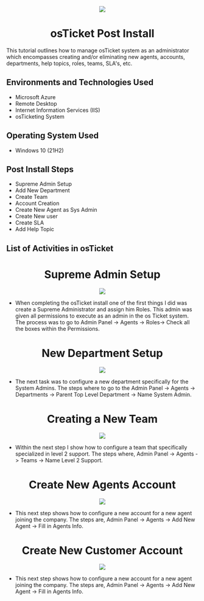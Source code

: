 <p align="center">
  <img src=https://i.imgur.com/CYzlgsS.png>
</p>

<Div align="center">
  <H1> osTicket Post Install</H1>
</Div>

</div>
This tutorial outlines how to manage osTicket system as an administrator which encompasses creating and/or eliminating new agents, accounts, departments, help topics, roles, teams, SLA's, etc.  

<h2> Environments and Technologies Used</h2>
 
  - Microsoft Azure 
  - Remote Desktop
  - Internet Information Services (IIS)
  - osTicketing System
<h2> Operating System Used</h2> 
  
  - Windows 10 (21H2)

<h2> Post Install Steps </h2>
 
  - Supreme Admin Setup
  - Add New Department
  - Create Team
  - Account Creation
  - Create New Agent as Sys Admin
  - Create New user
  - Create SLA
  - Add Help Topic

  <h2> List of Activities in osTicket </h2>

  <Div align="center">
  <H1> Supreme Admin Setup </H1>
  </Div>
  <p align="center">
  <img src=https://imgur.com/Epr4VfL.png>
  </p>

  - When completing the osTicket install one of the first things I did was create a Supreme Administrator and assign him Roles.  This admin was given all permissions to execute as an admin in the os Ticket system. The process was to go to Admin Panel -> Agents -> Roles-> Check all the boxes within the Permissions.

  <Div align="center">
  <H1> New Department Setup </H1>
  </Div>
  <p align="center">
  <img src=https://imgur.com/YZpZAhU.png>
  </p>

  - The next task was to configure a new department specifically for the System Admins. The steps where to go to the Admin Panel -> Agents -> Departments -> Parent Top Level Department -> Name System Admin.

  <Div align="center">
  <H1> Creating a New Team </H1>
  </Div>
  <p align="center">
  <img src=https://imgur.com/g1qyPit.png>
  </p>

  - Within the next step I show how to configure a team that specifically specialized in level 2 support. The steps where, Admin Panel -> Agents -> Teams -> Name Level 2 Support.

  <Div align="center">
  <H1> Create New Agents Account </H1>
  </Div>
  <p align="center">
  <img src=https://imgur.com/7cLocHG.png>
  </p>

  - This next step shows how to configure a new account for a new agent joining the company. The steps are, Admin Panel -> Agents -> Add New Agent -> Fill in Agents Info.

  <Div align="center">
  <H1> Create New Customer Account </H1>
  </Div>
  <p align="center">
  <img src=https://imgur.com/Qwv0Wjn.png>
  </p>

  - This next step shows how to configure a new account for a new agent joining the company. The steps are, Admin Panel -> Agents -> Add New Agent -> Fill in Agents Info.

    
  




